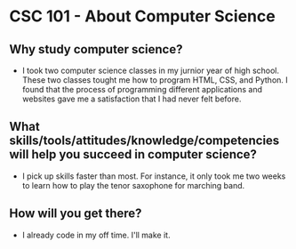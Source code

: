 # CSC 101 - About Computer Science


## Why study computer science?

- I took two computer science classes in my jurnior year of high school. These two classes tought me how to program HTML, CSS, and Python. I found that the process of programming different applications and websites gave me a satisfaction that I had never felt before.




## What skills/tools/attitudes/knowledge/competencies will help you succeed in computer science?

- I pick up skills faster than most. For instance, it only took me two weeks to learn how to play the tenor saxophone for marching band.






## How will you get there?

- I already code in my off time. I'll make it.





